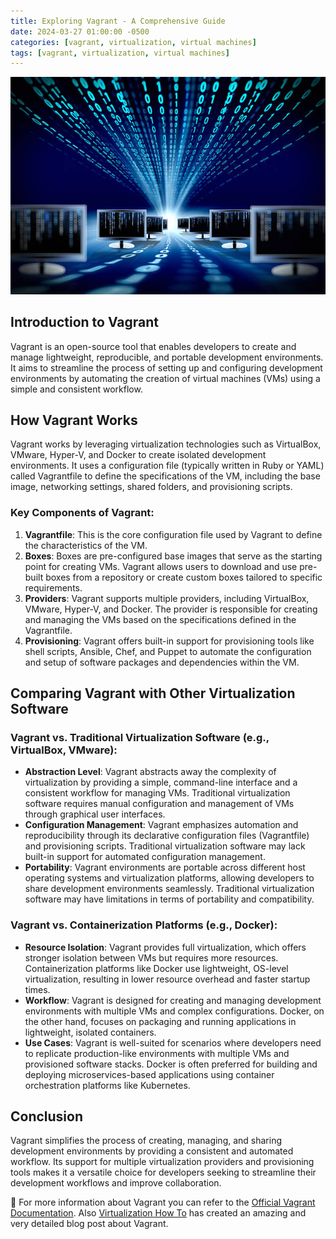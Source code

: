 ```yaml
---
title: Exploring Vagrant - A Comprehensive Guide
date: 2024-03-27 01:00:00 -0500
categories: [vagrant, virtualization, virtual machines]
tags: [vagrant, virtualization, virtual machines]
---
```


![Exploring Vagrant - A Comprehensive Guide](/assets/img/posts/2024/exploring_vagrant/exploring_vagrant.jpg)


## Introduction to Vagrant

Vagrant is an open-source tool that enables developers to create and manage lightweight, reproducible, and portable development environments. It aims to streamline the process of setting up and configuring development environments by automating the creation of virtual machines (VMs) using a simple and consistent workflow.

## How Vagrant Works

Vagrant works by leveraging virtualization technologies such as VirtualBox, VMware, Hyper-V, and Docker to create isolated development environments. It uses a configuration file (typically written in Ruby or YAML) called Vagrantfile to define the specifications of the VM, including the base image, networking settings, shared folders, and provisioning scripts.

### Key Components of Vagrant:

1. **Vagrantfile**: This is the core configuration file used by Vagrant to define the characteristics of the VM.
2. **Boxes**: Boxes are pre-configured base images that serve as the starting point for creating VMs. Vagrant allows users to download and use pre-built boxes from a repository or create custom boxes tailored to specific requirements.
3. **Providers**: Vagrant supports multiple providers, including VirtualBox, VMware, Hyper-V, and Docker. The provider is responsible for creating and managing the VMs based on the specifications defined in the Vagrantfile.
4. **Provisioning**: Vagrant offers built-in support for provisioning tools like shell scripts, Ansible, Chef, and Puppet to automate the configuration and setup of software packages and dependencies within the VM.

## Comparing Vagrant with Other Virtualization Software

### Vagrant vs. Traditional Virtualization Software (e.g., VirtualBox, VMware):

- **Abstraction Level**: Vagrant abstracts away the complexity of virtualization by providing a simple, command-line interface and a consistent workflow for managing VMs. Traditional virtualization software requires manual configuration and management of VMs through graphical user interfaces.
- **Configuration Management**: Vagrant emphasizes automation and reproducibility through its declarative configuration files (Vagrantfile) and provisioning scripts. Traditional virtualization software may lack built-in support for automated configuration management.
- **Portability**: Vagrant environments are portable across different host operating systems and virtualization platforms, allowing developers to share development environments seamlessly. Traditional virtualization software may have limitations in terms of portability and compatibility.

### Vagrant vs. Containerization Platforms (e.g., Docker):

- **Resource Isolation**: Vagrant provides full virtualization, which offers stronger isolation between VMs but requires more resources. Containerization platforms like Docker use lightweight, OS-level virtualization, resulting in lower resource overhead and faster startup times.
- **Workflow**: Vagrant is designed for creating and managing development environments with multiple VMs and complex configurations. Docker, on the other hand, focuses on packaging and running applications in lightweight, isolated containers.
- **Use Cases**: Vagrant is well-suited for scenarios where developers need to replicate production-like environments with multiple VMs and provisioned software stacks. Docker is often preferred for building and deploying microservices-based applications using container orchestration platforms like Kubernetes.

## Conclusion

Vagrant simplifies the process of creating, managing, and sharing development environments by providing a consistent and automated workflow. Its support for multiple virtualization providers and provisioning tools makes it a versatile choice for developers seeking to streamline their development workflows and improve collaboration.


📝 For more information about Vagrant  you can refer to the [Official Vagrant Documentation](https://developer.hashicorp.com/vagrant/docs). Also [Virtualization How To](https://www.virtualizationhowto.com/2023/12/vagrant-boxes-create-virtual-machines-in-seconds-on-virtualbox-hyper-v-and-vmware/#h-what-are-vagrant-boxes) has created an amazing and very detailed blog post about Vagrant.
